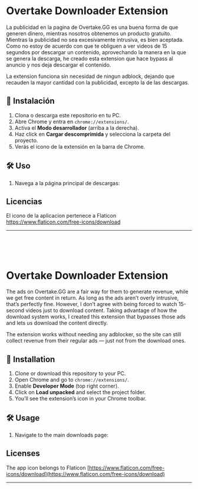 # Overtake Downloader Extension

La publicidad en la pagina de Overtake.GG es una buena forma de que generen dinero, mientras nosotros obtenemos un producto gratuito. Mientras la publicidad no sea excesivamente intrusiva, es bien aceptada. Como no estoy de acuerdo con que te obliguen a ver videos de 15 segundos por descargar un contenido, aprovechando la manera en la que se genera la descarga, he creado esta extension que hace bypass al anuncio y nos deja descargar el contenido.

La extension funciona sin necesidad de ningun adblock, dejando que recauden la mayor cantidad con la publicidad, excepto la de las descargas.

## 🚀 Instalación

1. Clona o descarga este repositorio en tu PC.
2. Abre Chrome y entra en `chrome://extensions/`.
3. Activa el **Modo desarrollador** (arriba a la derecha).
4. Haz click en **Cargar descomprimida** y selecciona la carpeta del proyecto.
5. Verás el icono de la extensión en la barra de Chrome.

## 🛠️ Uso

1. Navega a la página principal de descargas:  

## Licencias

El icono de la aplicacion pertenece a Flaticon
https://www.flaticon.com/free-icons/download

***
<br>
<br>
<br>


# Overtake Downloader Extension

The ads on Overtake.GG are a fair way for them to generate revenue, while we get free content in return. As long as the ads aren’t overly intrusive, that’s perfectly fine. However, I don’t agree with being forced to watch 15-second videos just to download content. Taking advantage of how the download system works, I created this extension that bypasses those ads and lets us download the content directly.

The extension works without needing any adblocker, so the site can still collect revenue from their regular ads — just not from the download ones.

## 🚀 Installation

1. Clone or download this repository to your PC.
2. Open Chrome and go to `chrome://extensions/`.
3. Enable **Developer Mode** (top right corner).
4. Click on **Load unpacked** and select the project folder.
5. You’ll see the extension’s icon in your Chrome toolbar.

## 🛠️ Usage

1. Navigate to the main downloads page:

## Licenses

The app icon belongs to Flaticon
[https://www.flaticon.com/free-icons/download](https://www.flaticon.com/free-icons/download)

---